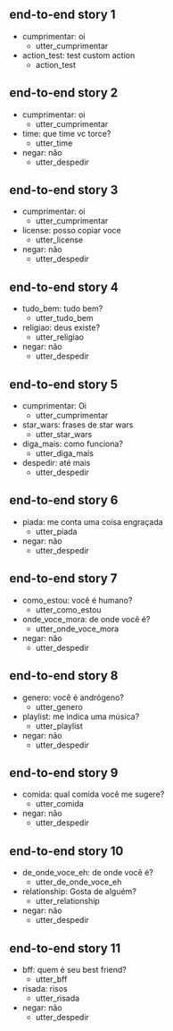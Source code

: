 ## end-to-end story 1
* cumprimentar: oi
   - utter_cumprimentar
* action_test: test custom action
   - action_test

## end-to-end story 2
* cumprimentar: oi
   - utter_cumprimentar
* time: que time vc torce?
   - utter_time
* negar: não
   - utter_despedir

## end-to-end story 3
* cumprimentar: oi
   - utter_cumprimentar
* license: posso copiar voce
   - utter_license
* negar: não
   - utter_despedir

## end-to-end story 4
* tudo_bem: tudo bem?
   - utter_tudo_bem
* religiao: deus existe?
   - utter_religiao
* negar: não
   - utter_despedir

## end-to-end story 5
* cumprimentar: Oi
   - utter_cumprimentar
* star_wars: frases de star wars
   - utter_star_wars
* diga_mais: como funciona?
   - utter_diga_mais
* despedir: até mais
   - utter_despedir

## end-to-end story 6
* piada: me conta uma coisa engraçada
   - utter_piada
* negar: não
   - utter_despedir

## end-to-end story 7
* como_estou: você é humano?
   - utter_como_estou
* onde_voce_mora: de onde você é?
   - utter_onde_voce_mora
* negar: não
   - utter_despedir

## end-to-end story 8
* genero: você é andrógeno?
   - utter_genero
* playlist: me indica uma música?
   - utter_playlist
* negar: não
   - utter_despedir

## end-to-end story 9
* comida: qual comida você me sugere?
   - utter_comida
* negar: não
   - utter_despedir

## end-to-end story 10
* de_onde_voce_eh: de onde você é?
   - utter_de_onde_voce_eh
* relationship: Gosta de alguém?
   - utter_relationship
* negar: não
   - utter_despedir

## end-to-end story 11
* bff: quem é seu best friend?
   - utter_bff
* risada: risos
   - utter_risada
* negar: não
   - utter_despedir